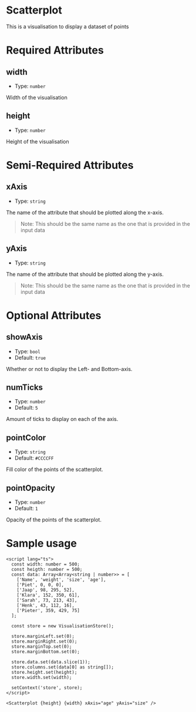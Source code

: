 # Scatterplot

This is a visualisation to display a dataset of points

# Required Attributes

## width

- Type: `number`

Width of the visualisation

## height

- Type: `number`

Height of the visualisation

# Semi-Required Attributes

## xAxis

- Type: `string`

The name of the attribute that should be plotted along the x-axis.

> Note: This should be the same name as the one that is provided in the input data

## yAxis

- Type: `string`

The name of the attribute that should be plotted along the y-axis.

> Note: This should be the same name as the one that is provided in the input data

# Optional Attributes

## showAxis

- Type: `bool`
- Default: `true`

Whether or not to display the Left- and Bottom-axis.

## numTicks

- Type: `number`
- Default: `5`

Amount of ticks to display on each of the axis.

## pointColor

- Type: `string`
- Default: `#CCCCFF`

Fill color of the points of the scatterplot.

## pointOpacity

- Type: `number`
- Default: `1`

Opacity of the points of the scatterplot.

# Sample usage

```svelte
<script lang="ts">
  const width: number = 500;
  const heigth: number = 500;
  const data: Array<Array<string | number>> = [
    ['Name', 'weight', 'size', 'age'],
    ['Piet', 0, 0, 0],
    ['Jaap', 98, 295, 52],
    ['Klara', 152, 350, 61],
    ['Sarah', 73, 213, 43],
    ['Henk', 43, 112, 16],
    ['Pieter', 359, 429, 75]
  ];

  const store = new VisualisationStore();

  store.marginLeft.set(0);
  store.marginRight.set(0);
  store.marginTop.set(0);
  store.marginBottom.set(0);

  store.data.set(data.slice(1));
  store.columns.set(data[0] as string[]);
  store.height.set(height);
  store.width.set(width);

  setContext('store', store);
</script>

<Scatterplot {height} {width} xAxis="age" yAxis="size" />
```
